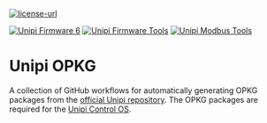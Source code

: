 [![license-url](https://img.shields.io/badge/license-Apache%202-yellowgreen)](https://opensource.org/license/apache-2-0/)

[![Unipi Firmware 6](https://github.com/superbox-dev/unipi-opkg/actions/workflows/unipi-firmware6.yml/badge.svg?branch=main)](https://github.com/superbox-dev/unipi-opkg/actions/workflows/unipi-firmware6.yml)
[![Unipi Firmware Tools](https://github.com/superbox-dev/unipi-opkg/actions/workflows/unipi-firmware-tools.yml/badge.svg?branch=main)](https://github.com/superbox-dev/unipi-opkg/actions/workflows/unipi-firmware-tools.yml)
[![Unipi Modbus Tools](https://github.com/superbox-dev/unipi-opkg/actions/workflows/unipi-modbus-tools.yml/badge.svg?branch=main)](https://github.com/superbox-dev/unipi-opkg/actions/workflows/unipi-modbus-tools.yml)

# Unipi OPKG

A collection of GitHub workflows for automatically generating OPKG packages
from the [official Unipi repository](https://repo.unipi.technology/debian/). The OPKG packages are required for the [Unipi Control OS](https://github.com/superbox-dev/unipi-control-os).

